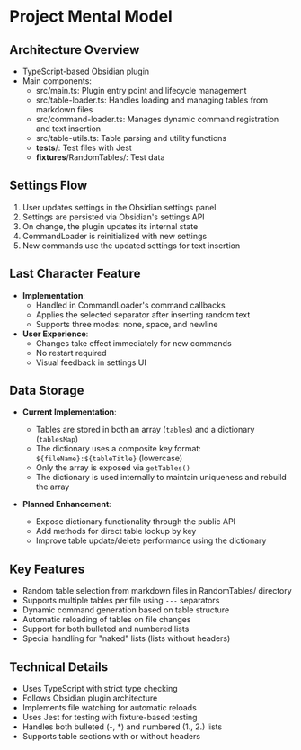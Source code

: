 # Project Mental Model

## Architecture Overview
- TypeScript-based Obsidian plugin
- Main components:
  - src/main.ts: Plugin entry point and lifecycle management
  - src/table-loader.ts: Handles loading and managing tables from markdown files
  - src/command-loader.ts: Manages dynamic command registration and text insertion
  - src/table-utils.ts: Table parsing and utility functions
  - __tests__/: Test files with Jest
  - __fixtures__/RandomTables/: Test data

## Settings Flow
1. User updates settings in the Obsidian settings panel
2. Settings are persisted via Obsidian's settings API
3. On change, the plugin updates its internal state
4. CommandLoader is reinitialized with new settings
5. New commands use the updated settings for text insertion

## Last Character Feature
- **Implementation**:
  - Handled in CommandLoader's command callbacks
  - Applies the selected separator after inserting random text
  - Supports three modes: none, space, and newline
- **User Experience**:
  - Changes take effect immediately for new commands
  - No restart required
  - Visual feedback in settings UI

## Data Storage
- **Current Implementation**:
  - Tables are stored in both an array (`tables`) and a dictionary (`tablesMap`)
  - The dictionary uses a composite key format: `${fileName}:${tableTitle}` (lowercase)
  - Only the array is exposed via `getTables()`
  - The dictionary is used internally to maintain uniqueness and rebuild the array

- **Planned Enhancement**:
  - Expose dictionary functionality through the public API
  - Add methods for direct table lookup by key
  - Improve table update/delete performance using the dictionary

## Key Features
- Random table selection from markdown files in RandomTables/ directory
- Supports multiple tables per file using `---` separators
- Dynamic command generation based on table structure
- Automatic reloading of tables on file changes
- Support for both bulleted and numbered lists
- Special handling for "naked" lists (lists without headers)

## Technical Details
- Uses TypeScript with strict type checking
- Follows Obsidian plugin architecture
- Implements file watching for automatic reloads
- Uses Jest for testing with fixture-based testing
- Handles both bulleted (-, *) and numbered (1., 2.) lists
- Supports table sections with or without headers